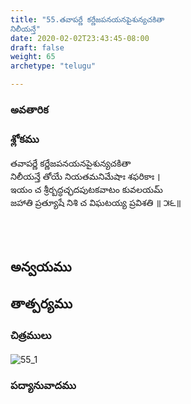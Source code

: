 ```yaml
---
title: "55.తవాపర్ణే కర్ణేజపనయనపైశున్యచకితా
నిలీయన్తే"
date: 2020-02-02T23:43:45-08:00
draft: false
weight: 65
archetype: "telugu"

---
```


### అవతారిక


### శ్లోకము

తవాపర్ణే కర్ణేజపనయనపైశున్యచకితా
<br/>నిలీయన్తే తోయే నియతమనిమేషాః శఫరికాః ।
<br/>ఇయం చ శ్రీర్బద్ధచ్ఛదపుటకవాటం కువలయమ్
<br/>జహాతి ప్రత్యూషే నిశి చ విఘటయ్య ప్రవిశతి ॥ ౫౬॥
<br/>

<br/><br/>

## అన్వయము 


## తాత్పర్యము 

### చిత్రములు 

![55_1](/images/sl/manual/SL_V55.jpg)

### పద్యానువాదము
